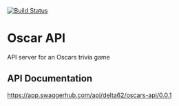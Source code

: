 [![Build Status](https://travis-ci.org/delta62/oscar-api.svg?branch=master)](https://travis-ci.org/delta62/oscar-api)

# Oscar API

API server for an Oscars trivia game

## API Documentation

https://app.swaggerhub.com/api/delta62/oscars-api/0.0.1
